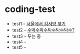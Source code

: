 # coding-test
* test1 - <a href='https://github.com/shinno1/coding-test/blob/main/codingTest/src/codingTest/test1.java'>서울에서 김서방 찾기</a>  
* test2 - <a href='https://github.com/shinno1/coding-test/blob/main/codingTest/src/codingTest/test2.java'>수박수박수박수박수박수?</a>
* test3 - 푸는 중
* test4 - 
* test5 -
